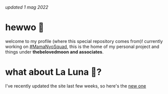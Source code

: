 _updated 1 mag 2022_

# hewwo 🙌

welcome to my profile (where this special repository comes from)! currently working on [#MamaNyoSquad](http://github.com/MamaNyoSquad/mamanyosquad.github.io), this is the home of my personal project and things under **thebelovedmoon and associates**.

# what about La Luna 🌙?

I've recently updated the site last few weeks, so here's the [new one](http://thebelovedmoon.wixsite.com/moon/en)

<!--
**thebelovedmoon/thebelovedmoon** is a ✨ _special_ ✨ repository because its `README.md` (this file) appears on your GitHub profile.

Here are some ideas to get you started:

- 🔭 I’m currently working on ...
- 🌱 I’m currently learning ...
- 👯 I’m looking to collaborate on ...
- 🤔 I’m looking for help with ...
- 💬 Ask me about ...
- 📫 How to reach me: ...
- 😄 Pronouns: ...
- ⚡ Fun fact: ...
-->
